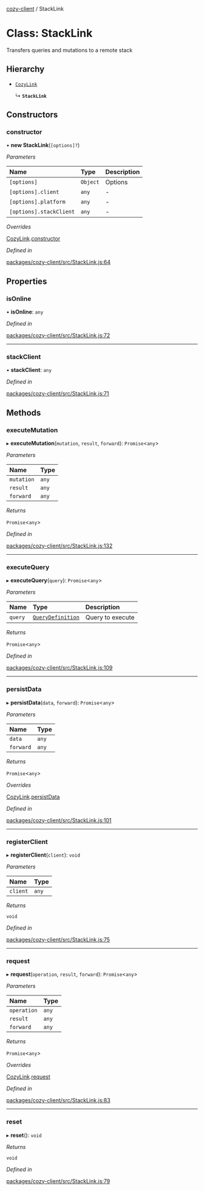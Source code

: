 [cozy-client](../README.md) / StackLink

# Class: StackLink

Transfers queries and mutations to a remote stack

## Hierarchy

*   [`CozyLink`](CozyLink.md)

    ↳ **`StackLink`**

## Constructors

### constructor

• **new StackLink**(`[options]?`)

*Parameters*

| Name | Type | Description |
| :------ | :------ | :------ |
| `[options]` | `Object` | Options |
| `[options].client` | `any` | - |
| `[options].platform` | `any` | - |
| `[options].stackClient` | `any` | - |

*Overrides*

[CozyLink](CozyLink.md).[constructor](CozyLink.md#constructor)

*Defined in*

[packages/cozy-client/src/StackLink.js:64](https://github.com/cozy/cozy-client/blob/master/packages/cozy-client/src/StackLink.js#L64)

## Properties

### isOnline

• **isOnline**: `any`

*Defined in*

[packages/cozy-client/src/StackLink.js:72](https://github.com/cozy/cozy-client/blob/master/packages/cozy-client/src/StackLink.js#L72)

***

### stackClient

• **stackClient**: `any`

*Defined in*

[packages/cozy-client/src/StackLink.js:71](https://github.com/cozy/cozy-client/blob/master/packages/cozy-client/src/StackLink.js#L71)

## Methods

### executeMutation

▸ **executeMutation**(`mutation`, `result`, `forward`): `Promise`<`any`>

*Parameters*

| Name | Type |
| :------ | :------ |
| `mutation` | `any` |
| `result` | `any` |
| `forward` | `any` |

*Returns*

`Promise`<`any`>

*Defined in*

[packages/cozy-client/src/StackLink.js:132](https://github.com/cozy/cozy-client/blob/master/packages/cozy-client/src/StackLink.js#L132)

***

### executeQuery

▸ **executeQuery**(`query`): `Promise`<`any`>

*Parameters*

| Name | Type | Description |
| :------ | :------ | :------ |
| `query` | [`QueryDefinition`](QueryDefinition.md) | Query to execute |

*Returns*

`Promise`<`any`>

*Defined in*

[packages/cozy-client/src/StackLink.js:109](https://github.com/cozy/cozy-client/blob/master/packages/cozy-client/src/StackLink.js#L109)

***

### persistData

▸ **persistData**(`data`, `forward`): `Promise`<`any`>

*Parameters*

| Name | Type |
| :------ | :------ |
| `data` | `any` |
| `forward` | `any` |

*Returns*

`Promise`<`any`>

*Overrides*

[CozyLink](CozyLink.md).[persistData](CozyLink.md#persistdata)

*Defined in*

[packages/cozy-client/src/StackLink.js:101](https://github.com/cozy/cozy-client/blob/master/packages/cozy-client/src/StackLink.js#L101)

***

### registerClient

▸ **registerClient**(`client`): `void`

*Parameters*

| Name | Type |
| :------ | :------ |
| `client` | `any` |

*Returns*

`void`

*Defined in*

[packages/cozy-client/src/StackLink.js:75](https://github.com/cozy/cozy-client/blob/master/packages/cozy-client/src/StackLink.js#L75)

***

### request

▸ **request**(`operation`, `result`, `forward`): `Promise`<`any`>

*Parameters*

| Name | Type |
| :------ | :------ |
| `operation` | `any` |
| `result` | `any` |
| `forward` | `any` |

*Returns*

`Promise`<`any`>

*Overrides*

[CozyLink](CozyLink.md).[request](CozyLink.md#request)

*Defined in*

[packages/cozy-client/src/StackLink.js:83](https://github.com/cozy/cozy-client/blob/master/packages/cozy-client/src/StackLink.js#L83)

***

### reset

▸ **reset**(): `void`

*Returns*

`void`

*Defined in*

[packages/cozy-client/src/StackLink.js:79](https://github.com/cozy/cozy-client/blob/master/packages/cozy-client/src/StackLink.js#L79)
